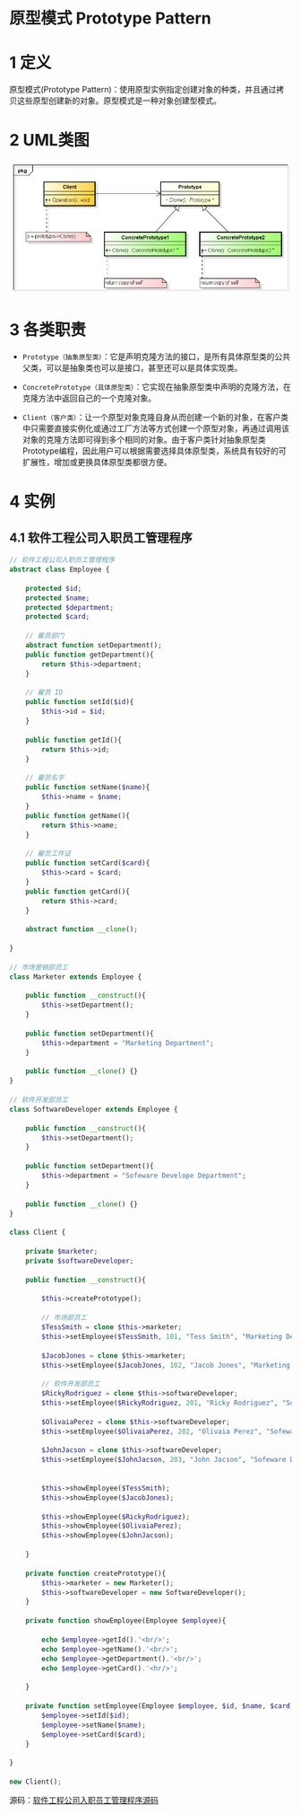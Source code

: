 # 原型模式 Prototype Pattern

# 1 定义

原型模式(Prototype  Pattern)：使用原型实例指定创建对象的种类，并且通过拷贝这些原型创建新的对象。原型模式是一种对象创建型模式。

# 2 UML类图

![原型模式 UML 类图](./images/001.jpg)

# 3 各类职责

- `Prototype（抽象原型类）`：它是声明克隆方法的接口，是所有具体原型类的公共父类，可以是抽象类也可以是接口，甚至还可以是具体实现类。

- `ConcretePrototype（具体原型类）`：它实现在抽象原型类中声明的克隆方法，在克隆方法中返回自己的一个克隆对象。

- `Client（客户类）`：让一个原型对象克隆自身从而创建一个新的对象，在客户类中只需要直接实例化或通过工厂方法等方式创建一个原型对象，再通过调用该对象的克隆方法即可得到多个相同的对象。由于客户类针对抽象原型类Prototype编程，因此用户可以根据需要选择具体原型类，系统具有较好的可扩展性，增加或更换具体原型类都很方便。

# 4 实例

## 4.1 软件工程公司入职员工管理程序

```php
// 软件工程公司入职员工管理程序
abstract class Employee {

    protected $id;
    protected $name;
    protected $department;
    protected $card;

    // 雇员部门
    abstract function setDepartment();
    public function getDepartment(){
        return $this->department;
    }

    // 雇员 ID
    public function setId($id){
        $this->id = $id;
    }

    public function getId(){
        return $this->id;
    }

    // 雇员名字
    public function setName($name){
        $this->name = $name;
    }
    public function getName(){
        return $this->name;
    }
    
    // 雇员工作证
    public function setCard($card){
        $this->card = $card;
    }
    public function getCard(){
        return $this->card;
    }

    abstract function __clone();

}

// 市场营销部员工
class Marketer extends Employee {

    public function __construct(){
        $this->setDepartment();
    }

    public function setDepartment(){
        $this->department = "Marketing Department";
    }

    public function __clone() {}
}

// 软件开发部员工
class SoftwareDeveloper extends Employee {

    public function __construct(){
        $this->setDepartment();
    }

    public function setDepartment(){
        $this->department = "Sofeware Develope Department";
    }

    public function __clone() {}
}

class Client {

    private $marketer;
    private $softwareDeveloper;

    public function __construct(){

        $this->createPrototype();

        // 市场部员工
        $TessSmith = clone $this->marketer;
        $this->setEmployee($TessSmith, 101, "Tess Smith", "Marketing Department Card 001");
      
        $JacobJones = clone $this->marketer;
        $this->setEmployee($JacobJones, 102, "Jacob Jones", "Marketing Department Card 002");

        // 软件开发部员工
        $RickyRodriguez = clone $this->softwareDeveloper;
        $this->setEmployee($RickyRodriguez, 201, "Ricky Rodriguez", "Sofeware Develope Department Card 001");
        
        $OlivaiaPerez = clone $this->softwareDeveloper;
        $this->setEmployee($OlivaiaPerez, 202, "Olivaia Perez", "Sofeware Develope Department Card 002");
        
        $JohnJacson = clone $this->softwareDeveloper;
        $this->setEmployee($JohnJacson, 203, "John Jacson", "Sofeware Develope Department Card 002");


        $this->showEmployee($TessSmith);
        $this->showEmployee($JacobJones);

        $this->showEmployee($RickyRodriguez);
        $this->showEmployee($OlivaiaPerez);
        $this->showEmployee($JohnJacson);

    }

    private function createPrototype(){
        $this->marketer = new Marketer();
        $this->softwareDeveloper = new SoftwareDeveloper();
    }

    private function showEmployee(Employee $employee){

        echo $employee->getId().'<br/>';
        echo $employee->getName().'<br/>';
        echo $employee->getDepartment().'<br/>';
        echo $employee->getCard().'<hr/>';

    }

    private function setEmployee(Employee $employee, $id, $name, $card){
        $employee->setId($id);
        $employee->setName($name);
        $employee->setCard($card);
    }

}

new Client();
```

源码：[软件工程公司入职员工管理程序源码](./example-001.php)
